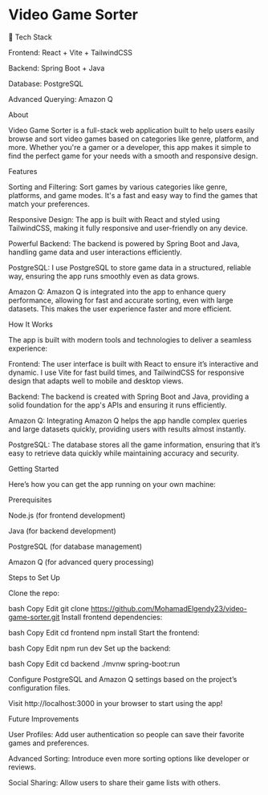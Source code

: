 # Video Game Sorter

🔧 Tech Stack

Frontend: React + Vite + TailwindCSS

Backend: Spring Boot + Java

Database: PostgreSQL

Advanced Querying: Amazon Q

About

Video Game Sorter is a full-stack web application built to help users easily browse and sort video games based on categories like genre, platform, and more. Whether you're a gamer or a developer, this app makes it simple to find the perfect game for your needs with a smooth and responsive design.

Features

Sorting and Filtering: Sort games by various categories like genre, platforms, and game modes. It's a fast and easy way to find the games that match your preferences.

Responsive Design: The app is built with React and styled using TailwindCSS, making it fully responsive and user-friendly on any device.

Powerful Backend: The backend is powered by Spring Boot and Java, handling game data and user interactions efficiently.

PostgreSQL: I use PostgreSQL to store game data in a structured, reliable way, ensuring the app runs smoothly even as data grows.

Amazon Q: Amazon Q is integrated into the app to enhance query performance, allowing for fast and accurate sorting, even with large datasets. This makes the user experience faster and more efficient.

How It Works

The app is built with modern tools and technologies to deliver a seamless experience:

Frontend: The user interface is built with React to ensure it’s interactive and dynamic. I use Vite for fast build times, and TailwindCSS for responsive design that adapts well to mobile and desktop views.

Backend: The backend is created with Spring Boot and Java, providing a solid foundation for the app's APIs and ensuring it runs efficiently.

Amazon Q: Integrating Amazon Q helps the app handle complex queries and large datasets quickly, providing users with results almost instantly.

PostgreSQL: The database stores all the game information, ensuring that it’s easy to retrieve data quickly while maintaining accuracy and security.

Getting Started

Here’s how you can get the app running on your own machine:

Prerequisites

Node.js (for frontend development)

Java (for backend development)

PostgreSQL (for database management)

Amazon Q (for advanced query processing)

Steps to Set Up

Clone the repo:

bash
Copy
Edit
git clone https://github.com/MohamadElgendy23/video-game-sorter.git
Install frontend dependencies:

bash
Copy
Edit
cd frontend
npm install
Start the frontend:

bash
Copy
Edit
npm run dev
Set up the backend:

bash
Copy
Edit
cd backend
./mvnw spring-boot:run

Configure PostgreSQL and Amazon Q settings based on the project’s configuration files.

Visit http://localhost:3000 in your browser to start using the app!

Future Improvements

User Profiles: Add user authentication so people can save their favorite games and preferences.

Advanced Sorting: Introduce even more sorting options like developer or reviews.

Social Sharing: Allow users to share their game lists with others.




